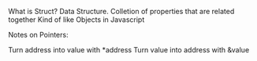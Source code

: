 What is Struct?
Data Structure. Colletion of properties that are related together
Kind of like Objects in Javascript

Notes on Pointers:

Turn address into value with *address
Turn value into address with &value